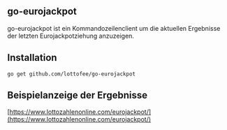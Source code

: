 go-eurojackpot
----

go-eurojackpot ist ein Kommandozeilenclient um die aktuellen Ergebnisse der letzten Eurojackpotziehung anzuzeigen.

Installation
----
```go get github.com/lottofee/go-eurojackpot```

Beispielanzeige der Ergebnisse
---
[https://www.lottozahlenonline.com/eurojackpot/](https://www.lottozahlenonline.com/eurojackpot/) 
